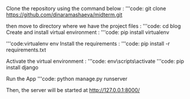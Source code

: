 Clone the repository using the command below :
'''code:
git clone https://github.com/dinaramashaeva/midterm.git

then move to directory where we have the project files : 
'''code:
cd blog
Create and install virtual environment :
'''code:
pip install virtualenv

'''code:virtualenv env
Install the requirements :
'''code:
pip install -r requirements.txt

Activate the virtual environment :
'''code:
env\scripts\activate
'''code:
pip install django

Run the App
'''code:
python manage.py runserver

Then, the server will be started at http://127.0.0.1:8000/
